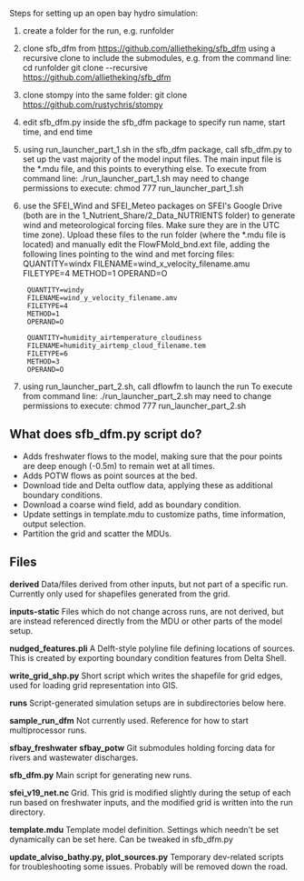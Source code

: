  Steps for setting up an open bay hydro simulation:

 1) create a folder for the run, e.g. runfolder
 2) clone sfb_dfm from https://github.com/allietheking/sfb_dfm
    using a recursive clone to include the submodules, e.g. from the 
    command line:
        cd runfolder
        git clone --recursive https://github.com/allietheking/sfb_dfm  
 3) clone stompy into the same folder:
        git clone https://github.com/rustychris/stompy
 4) edit sfb_dfm.py inside the sfb_dfm package to specify run name, start time, and end time
 5) using run_launcher_part_1.sh in the sfb_dfm package, call sfb_dfm.py to set up the 
    vast majority of the model input files. The main input file is the *.mdu file, and
    this points to everything else. To execute from command line:
        ./run_launcher_part_1.sh
    may need to change permissions to execute:
        chmod 777 run_launcher_part_1.sh
 6) use the SFEI_Wind and SFEI_Meteo packages on SFEI's Google Drive (both are in the 
    1_Nutrient_Share/2_Data_NUTRIENTS folder) to generate wind and meteorological forcing 
    files. Make sure they are in the UTC time zone). Upload these files to the run folder 
    (where the *.mdu file is located) and manually edit the FlowFMold_bnd.ext file, adding 
    the following lines pointing to the wind and met forcing files:
         QUANTITY=windx
         FILENAME=wind_x_velocity_filename.amu
         FILETYPE=4
         METHOD=1
         OPERAND=O
         
         QUANTITY=windy
         FILENAME=wind_y_velocity_filename.amv
         FILETYPE=4
         METHOD=1
         OPERAND=O
         
         QUANTITY=humidity_airtemperature_cloudiness
         FILENAME=humidity_airtemp_cloud_filename.tem
         FILETYPE=6
         METHOD=3
         OPERAND=O
 7) using run_launcher_part_2.sh, call dflowfm to launch the run
    To execute from command line:
        ./run_launcher_part_2.sh
    may need to change permissions to execute:
        chmod 777 run_launcher_part_2.sh


## What does sfb_dfm.py script do?

* Adds freshwater flows to the model, making sure that the pour points are deep enough (-0.5m) to remain wet at all times.
* Adds POTW flows as point sources at the bed.
* Download tide and Delta outflow data, applying these as additional boundary conditions.
* Download a coarse wind field, add as boundary condition.
* Update settings in template.mdu to customize paths, time information, output selection.
* Partition the grid and scatter the MDUs.

## Files

**derived**
  Data/files derived from other inputs, but not part of a specific run.
  Currently only used for shapefiles generated from the grid.
  
**inputs-static**
  Files which do not change across runs, are not derived, but are instead
  referenced directly from the MDU or other parts of the model setup.
  
**nudged_features.pli**
  A Delft-style polyline file defining locations of sources.  This is created
  by exporting boundary condition features from Delta Shell.
  
**write_grid_shp.py**
  Short script which writes the shapefile for grid edges, used for loading
  grid representation into GIS.
  
**runs**
  Script-generated simulation setups are in subdirectories below here.
  
**sample_run_dfm**
  Not currently used.  Reference for how to start multiprocessor runs.
  
**sfbay_freshwater**
**sfbay_potw**
  Git submodules holding forcing data for rivers and wastewater discharges.
  
**sfb_dfm.py**
  Main script for generating new runs.
  
**sfei_v19_net.nc**
  Grid.  This grid is modified slightly during the setup of each run based
  on freshwater inputs, and the modified grid is written into the run directory.
  
**template.mdu**
  Template model definition.  Settings which needn't be set dynamically can
  be set here.  Can be tweaked in sfb_dfm.py
  
**update_alviso_bathy.py, plot_sources.py**
  Temporary dev-related scripts for troubleshooting some issues.  Probably
  will be removed down the road.

 
